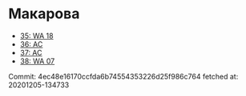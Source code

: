 # Макарова
- [35: WA 18](35.md)
- [36: AC](36.md)
- [37: AC](37.md)
- [38: WA 07](38.md)

Commit: 4ec48e16170ccfda6b74554353226d25f986c764
 fetched at: 20201205-134733
